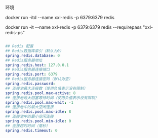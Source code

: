 
环境

docker run -itd --name xxl-redis -p 6379:6379 redis

docker run -it --name xxl-redis -p 6379:6379 redis  --requirepass "xxl-redis-ps"

```yaml

## Redis 配置
## Redis数据库索引（默认为0）
spring.redis.database: 0
## Redis服务器地址
spring.redis.host: 127.0.0.1
## Redis服务器连接端口
spring.redis.port: 6379
## Redis服务器连接密码（默认为空）
spring.redis.password:
## 连接池最大连接数（使用负值表示没有限制）
spring.redis.pool.max-active: 8
## 连接池最大阻塞等待时间（使用负值表示没有限制）
spring.redis.pool.max-wait: -1
## 连接池中的最大空闲连接
spring.redis.pool.max-idle: 8
## 连接池中的最小空闲连接
spring.redis.pool.min-idle: 0
## 连接超时时间（毫秒）
spring.redis.timeout: 0

```
